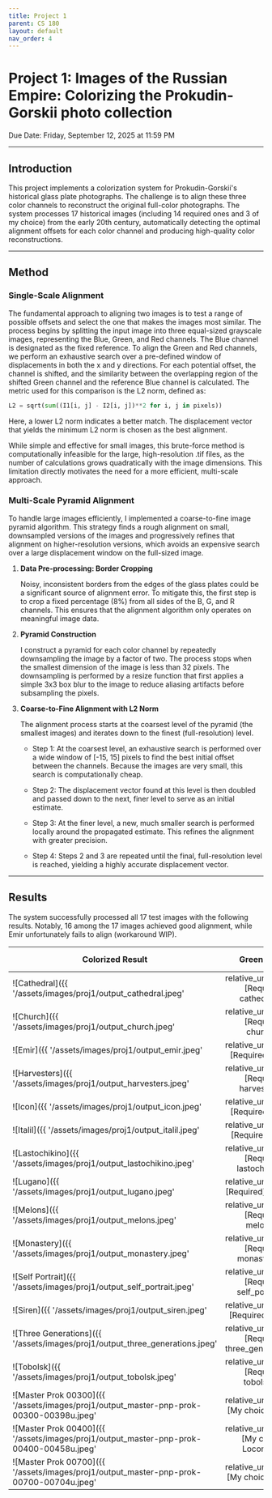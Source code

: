 ```yaml
---
title: Project 1
parent: CS 180
layout: default
nav_order: 4
---
```


# Project 1: Images of the Russian Empire: Colorizing the Prokudin-Gorskii photo collection

Due Date: Friday, September 12, 2025 at 11:59 PM

---

## Introduction

This project implements a colorization system for Prokudin-Gorskii's historical glass plate photographs. The challenge is to align these three color channels to reconstruct the original full-color photographs. The system processes 17 historical images (including 14 required ones and 3 of my choice) from the early 20th century, automatically detecting the optimal alignment offsets for each color channel and producing high-quality color reconstructions.

---

## Method

### Single-Scale Alignment

The fundamental approach to aligning two images is to test a range of possible offsets and select the one that makes the images most similar. The process begins by splitting the input image into three equal-sized grayscale images, representing the Blue, Green, and Red channels. The Blue channel is designated as the fixed reference. To align the Green and Red channels, we perform an exhaustive search over a pre-defined window of displacements in both the x and y directions. For each potential offset, the channel is shifted, and the similarity between the overlapping region of the shifted Green channel and the reference Blue channel is calculated. The metric used for this comparison is the L2 norm, defined as:

```python
L2 = sqrt(sum((I1[i, j] - I2[i, j])**2 for i, j in pixels))
```

Here, a lower L2 norm indicates a better match. The displacement vector that yields the minimum L2 norm is chosen as the best alignment.

While simple and effective for small images, this brute-force method is computationally infeasible for the large, high-resolution .tif files, as the number of calculations grows quadratically with the image dimensions. This limitation directly motivates the need for a more efficient, multi-scale approach.

### Multi-Scale Pyramid Alignment

To handle large images efficiently, I implemented a coarse-to-fine image pyramid algorithm. This strategy finds a rough alignment on small, downsampled versions of the images and progressively refines that alignment on higher-resolution versions, which avoids an expensive search over a large displacement window on the full-sized image.

1. **Data Pre-processing: Border Cropping**

    Noisy, inconsistent borders from the edges of the glass plates could be a significant source of alignment error. To mitigate this, the first step is to crop a fixed percentage (8%) from all sides of the B, G, and R channels. This ensures that the alignment algorithm only operates on meaningful image data.

2. **Pyramid Construction**

    I construct a pyramid for each color channel by repeatedly downsampling the image by a factor of two. The process stops when the smallest dimension of the image is less than 32 pixels. The downsampling is performed by a resize function that first applies a simple 3x3 box blur to the image to reduce aliasing artifacts before subsampling the pixels.

3. **Coarse-to-Fine Alignment with L2 Norm**

    The alignment process starts at the coarsest level of the pyramid (the smallest images) and iterates down to the finest (full-resolution) level.

    - Step 1: At the coarsest level, an exhaustive search is performed over a wide window of [-15, 15] pixels to find the best initial offset between the channels. Because the images are very small, this search is computationally cheap.

    - Step 2: The displacement vector found at this level is then doubled and passed down to the next, finer level to serve as an initial estimate.

    - Step 3: At the finer level, a new, much smaller search is performed locally around the propagated estimate. This refines the alignment with greater precision.

    - Step 4: Steps 2 and 3 are repeated until the final, full-resolution level is reached, yielding a highly accurate displacement vector.

---

## Results

The system successfully processed all 17 test images with the following results. Notably, 16 among the 17 images achieved good alignment, while Emir unfortunately fails to align (workaround WIP).

| Colorized Result | Green Offset | Red Offset |
|------------------|-------------|------------|
| ![Cathedral]({{ '/assets/images/proj1/output_cathedral.jpeg' | relative_url }})<br/><center>[Required] cathedral.jpg</center> | (5, 2) | (12, 3) |
| ![Church]({{ '/assets/images/proj1/output_church.jpeg' | relative_url }})<br/><center>[Required] church.tif</center> | (25, 4) | (58, -4) |
| ![Emir]({{ '/assets/images/proj1/output_emir.jpeg' | relative_url }})<br/><center>[Required] emir.tif</center> | (49, 24) | (393, -573) |
| ![Harvesters]({{ '/assets/images/proj1/output_harvesters.jpeg' | relative_url }})<br/><center>[Required] harvesters.tif</center> | (59, 17) | (123, 13) |
| ![Icon]({{ '/assets/images/proj1/output_icon.jpeg' | relative_url }})<br/><center>[Required] icon.tif</center> | (41, 17) | (89, 23) |
| ![Italil]({{ '/assets/images/proj1/output_italil.jpeg' | relative_url }})<br/><center>[Required] italil.tif</center> | (38, 21) | (76, 35) |
| ![Lastochikino]({{ '/assets/images/proj1/output_lastochikino.jpeg' | relative_url }})<br/><center>[Required] lastochikino.tif</center> | (-3, -2) | (75, -9) |
| ![Lugano]({{ '/assets/images/proj1/output_lugano.jpeg' | relative_url }})<br/><center>[Required] lugano.tif</center> | (41, -16) | (93, -29) |
| ![Melons]({{ '/assets/images/proj1/output_melons.jpeg' | relative_url }})<br/><center>[Required] melons.tif</center> | (83, 11) | (179, 13) |
| ![Monastery]({{ '/assets/images/proj1/output_monastery.jpeg' | relative_url }})<br/><center>[Required] monastery.jpg</center> | (-3, 2) | (3, 2) |
| ![Self Portrait]({{ '/assets/images/proj1/output_self_portrait.jpeg' | relative_url }})<br/><center>[Required] self_portrait.tif</center> | (78, 29) | (176, 37) |
| ![Siren]({{ '/assets/images/proj1/output_siren.jpeg' | relative_url }})<br/><center>[Required] siren.tif</center> | (49, -6) | (95, -25) |
| ![Three Generations]({{ '/assets/images/proj1/output_three_generations.jpeg' | relative_url }})<br/><center>[Required] three_generations.tif</center> | (53, 13) | (112, 11) |
| ![Tobolsk]({{ '/assets/images/proj1/output_tobolsk.jpeg' | relative_url }})<br/><center>[Required] tobolsk.jpg</center> | (3, 3) | (6, 3) |
| ![Master Prok 00300]({{ '/assets/images/proj1/output_master-pnp-prok-00300-00398u.jpeg' | relative_url }})<br/><center>[My choice] Station</center> | (54, 25) | (113, 36) |
| ![Master Prok 00400]({{ '/assets/images/proj1/output_master-pnp-prok-00400-00458u.jpeg' | relative_url }})<br/><center>[My choice] Locomotive</center> | (42, 5) | (87, 32) |
| ![Master Prok 00700]({{ '/assets/images/proj1/output_master-pnp-prok-00700-00704u.jpeg' | relative_url }})<br/><center>[My choice] Big Cat</center> | (59, 21) | (130, 27) |
